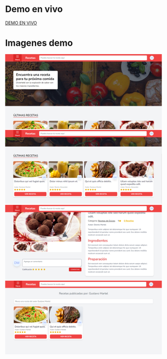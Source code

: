 # Demo en vivo
<a href="http://recetas.solutionsmartel.com" target="_blank">DEMO EN VIVO</a>

# Imagenes demo
<img src="https://github.com/DennisMartel/my-recipes/blob/master/public/img/demo.png" alt="Dennis Alexander Martel" />
<img src="https://github.com/DennisMartel/my-recipes/blob/master/public/img/demo2.png" alt="Dennis Alexander Martel" />
<img src="https://github.com/DennisMartel/my-recipes/blob/master/public/img/demo3.png" alt="Dennis Alexander Martel" />
<img src="https://github.com/DennisMartel/my-recipes/blob/master/public/img/demo4.png" alt="Dennis Alexander Martel" />